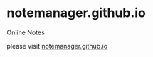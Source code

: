 # notemanager.github.io
Online Notes

please visit <a href="http://notemanager.github.io" target = "_BLANK">notemanager.github.io</a>
